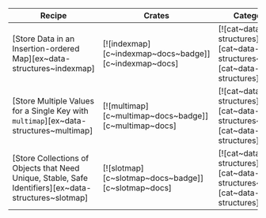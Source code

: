 | Recipe | Crates | Categories |
|--------|--------|------------|
| [Store Data in an Insertion-ordered Map][ex~data-structures~indexmap] | [![indexmap][c~indexmap~docs~badge]][c~indexmap~docs] | [![cat~data-structures][cat~data-structures~badge]][cat~data-structures] |
| [Store Multiple Values for a Single Key with `multimap`][ex~data-structures~multimap] | [![multimap][c~multimap~docs~badge]][c~multimap~docs] | [![cat~data-structures][cat~data-structures~badge]][cat~data-structures] |
| [Store Collections of Objects that Need Unique, Stable, Safe Identifiers][ex~data-structures~slotmap] | [![slotmap][c~slotmap~docs~badge]][c~slotmap~docs] | [![cat~data-structures][cat~data-structures~badge]][cat~data-structures] |
